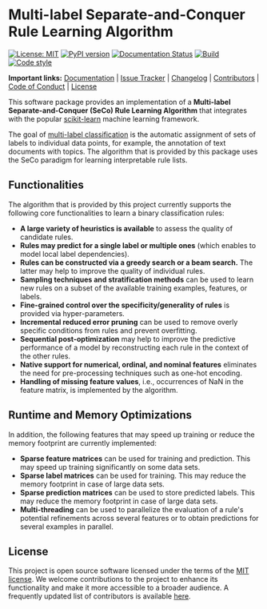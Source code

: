 # Multi-label Separate-and-Conquer Rule Learning Algorithm

[![License: MIT](https://img.shields.io/badge/License-MIT-yellow.svg)](https://opensource.org/licenses/MIT)
[![PyPI version](https://badge.fury.io/py/mlrl-seco.svg)](https://badge.fury.io/py/mlrl-seco)
[![Documentation Status](https://readthedocs.org/projects/mlrl-boomer/badge/?version=latest)](https://mlrl-boomer.readthedocs.io/en/latest/?badge=latest)
[![Build](https://github.com/mrapp-ke/MLRL-Boomer/actions/workflows/test_build.yml/badge.svg)](https://github.com/mrapp-ke/MLRL-Boomer/actions/workflows/test_build.yml)
[![Code style](https://github.com/mrapp-ke/MLRL-Boomer/actions/workflows/test_format.yml/badge.svg)](https://github.com/mrapp-ke/MLRL-Boomer/actions/workflows/test_format.yml)

**Important links:** [Documentation](https://mlrl-boomer.readthedocs.io/en/latest/) | [Issue Tracker](https://github.com/mrapp-ke/MLRL-Boomer/issues) | [Changelog](https://mlrl-boomer.readthedocs.io/en/latest/misc/CHANGELOG.html) | [Contributors](https://mlrl-boomer.readthedocs.io/en/latest/misc/CONTRIBUTORS.html) | [Code of Conduct](https://mlrl-boomer.readthedocs.io/en/latest/misc/CODE_OF_CONDUCT.html) | [License](https://mlrl-boomer.readthedocs.io/en/latest/misc/LICENSE.html)

This software package provides an implementation of a **Multi-label Separate-and-Conquer (SeCo) Rule Learning Algorithm** that integrates with the popular [scikit-learn](https://scikit-learn.org) machine learning framework.

The goal of [multi-label classification](https://en.wikipedia.org/wiki/Multi-label_classification) is the automatic assignment of sets of labels to individual data points, for example, the annotation of text documents with topics. The algorithm that is provided by this package uses the SeCo paradigm for learning interpretable rule lists.

## Functionalities

The algorithm that is provided by this project currently supports the following core functionalities to learn a binary classification rules:

* **A large variety of heuristics is available** to assess the quality of candidate rules.
* **Rules may predict for a single label or multiple ones** (which enables to model local label dependencies).
* **Rules can be constructed via a greedy search or a beam search.** The latter may help to improve the quality of individual rules.
* **Sampling techniques and stratification methods** can be used to learn new rules on a subset of the available training examples, features, or labels.
* **Fine-grained control over the specificity/generality of rules** is provided via hyper-parameters.
* **Incremental reduced error pruning** can be used to remove overly specific conditions from rules and prevent overfitting.
* **Sequential post-optimization** may help to improve the predictive performance of a model by reconstructing each rule in the context of the other rules.
* **Native support for numerical, ordinal, and nominal features** eliminates the need for pre-processing techniques such as one-hot encoding.
* **Handling of missing feature values**, i.e., occurrences of NaN in the feature matrix, is implemented by the algorithm.

## Runtime and Memory Optimizations

In addition, the following features that may speed up training or reduce the memory footprint are currently implemented:

* **Sparse feature matrices** can be used for training and prediction. This may speed up training significantly on some data sets.
* **Sparse label matrices** can be used for training. This may reduce the memory footprint in case of large data sets.
* **Sparse prediction matrices** can be used to store predicted labels. This may reduce the memory footprint in case of large data sets.
* **Multi-threading** can be used to parallelize the evaluation of a rule's potential refinements across several features or to obtain predictions for several examples in parallel.

## License

This project is open source software licensed under the terms of the [MIT license](https://mlrl-boomer.readthedocs.io/en/latest/misc/LICENSE.html). We welcome contributions to the project to enhance its functionality and make it more accessible to a broader audience. A frequently updated list of contributors is available [here](https://mlrl-boomer.readthedocs.io/en/latest/misc/CONTRIBUTORS.html).
